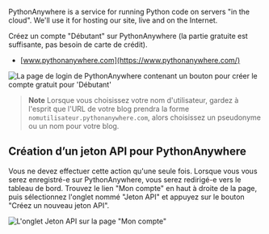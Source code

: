 PythonAnywhere is a service for running Python code on servers "in the cloud". We'll use it for hosting our site, live and on the Internet.

Créez un compte "Débutant" sur PythonAnywhere (la partie gratuite est suffisante, pas besoin de carte de crédit).

* [www.pythonanywhere.com](https://www.pythonanywhere.com/)

![La page de login de PythonAnywhere contenant un bouton pour créer le compte gratuit pour 'Débutant'](../deploy/images/pythonanywhere_beginner_account_button.png)

> **Note** Lorsque vous choisissez votre nom d'utilisateur, gardez à l'esprit que l'URL de votre blog prendra la forme `nomutilisateur.pythonanywhere.com`, alors choisissez un pseudonyme ou un nom pour votre blog.

## Création d’un jeton API pour PythonAnywhere

Vous ne devez effectuer cette action qu'une seule fois. Lorsque vous vous serez enregistré-e sur PythonAnywhere, vous serez redirigé-e vers le tableau de bord. Trouvez le lien "Mon compte" en haut à droite de la page, puis sélectionnez l'onglet nommé "Jeton API" et appuyez sur le bouton "Créez un nouveau jeton API".

![L'onglet Jeton API sur la page "Mon compte"](../deploy/images/pythonanywhere_create_api_token.png)